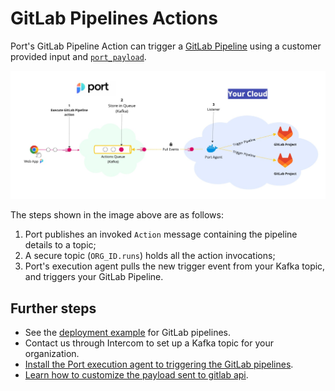# GitLab Pipelines Actions

Port's GitLab Pipeline Action can trigger a [GitLab Pipeline](https://docs.gitlab.com/ee/ci/pipelines/) using a customer provided input and [`port_payload`](../../self-service-actions-deep-dive/self-service-actions-deep-dive.md#action-message-structure).

![Port Kafka Architecture](../../../../static/img/self-service-actions/setup-backend/gitlab-pipeline/gitlab-pipeline-agent-architecture.jpg)

The steps shown in the image above are as follows:

1. Port publishes an invoked `Action` message containing the pipeline details to a topic;
2. A secure topic (`ORG_ID.runs`) holds all the action invocations;
3. Port's execution agent pulls the new trigger event from your Kafka topic, and triggers your GitLab Pipeline.

## Further steps

- See the [deployment example](./examples/run-service-deployment.md) for GitLab pipelines.
- Contact us through Intercom to set up a Kafka topic for your organization.
- [Install the Port execution agent to triggering the GitLab pipelines](./Installation.md).
- [Learn how to customize the payload sent to gitlab api](./Installation.md#control-the-payload).
